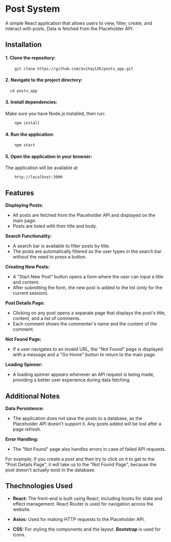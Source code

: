 
# Post System

A simple React application that allows users to view, filter, create, and interact with posts. Data is fetched from the Placeholder API.


## Installation

#### 1. Clone the repository:
```
    git clone https://github.com/avihay126/posts_app.git
```
#### 2. Navigate to the project directory:
```
  cd posts_app
```

#### 3. Install dependencies:
 Make sure you have Node.js installed, then run:
```
    npm install
```

#### 4. Run the application:
```
    npm start
```

####  5. Open the application in your browser: 
The application will be available at
```
    http://localhost:3000
```

## Features

**Displaying Posts:**

- All posts are fetched from the Placeholder API and displayed on the main page.  
- Posts are listed with their title and body.

**Search Functionality:**

- A search bar is available to filter posts by title.  
- The posts are automatically filtered as the user types in the search bar without the need to press a button.

**Creating New Posts:**

- A "Start New Post" button opens a form where the user can input a title and content.  
- After submitting the form, the new post is added to the list (only for the current session).  


**Post Details Page:**

- Clicking on any post opens a separate page that displays the post's title, content, and a list of comments.  
- Each comment shows the commenter's name and the content of the comment.  

**Not Found Page:**

- If a user navigates to an invalid URL, the "Not Found" page is displayed with a message and a "Go Home" button to return to the main page.

**Loading Spinner:**

- A loading spinner appears whenever an API request is being made, providing a better user experience during data fetching.



## Additional Notes


**Data Persistence:**

- The application does not save the posts to a database, as the Placeholder API doesn't support it. Any posts added will be lost after a page refresh.


**Error Handling:**

- The "Not Found" page also handles errors in case of failed API requests.



For example, if you create a post and then try to click on it to get to the "Post Details Page", it will take us to the "Not Found Page", because the post doesn't actually exist in the database.
## Thechnologies Used

- **React:** The front-end is built using React, including hooks for state and effect management. React Router is used for navigation across the website.

- **Axios:** Used for making HTTP requests to the Placeholder API.

- **CSS:** For styling the components and the layout. **Bootstrap** is used for icons.
